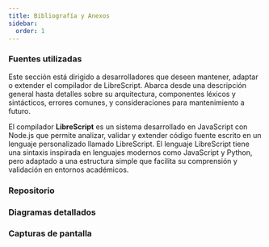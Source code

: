 ```yaml
---
title: Bibliografía y Anexos
sidebar:
  order: 1
---
```

### Fuentes utilizadas

Este sección está dirigido a desarrolladores que deseen mantener, adaptar o extender el compilador de LibreScript. Abarca desde una descripción general hasta detalles sobre su arquitectura, componentes léxicos y sintácticos, errores comunes, y consideraciones para mantenimiento a futuro.

El compilador **LibreScript** es un sistema desarrollado en JavaScript con Node.js que permite analizar, validar y extender código fuente escrito en un lenguaje personalizado llamado LibreScript. El lenguaje LibreScript tiene una sintaxis inspirada en lenguajes modernos como JavaScript y Python, pero adaptado a una estructura simple que facilita su comprensión y validación en entornos académicos.

### Repositorio
### Diagramas detallados
### Capturas de pantalla